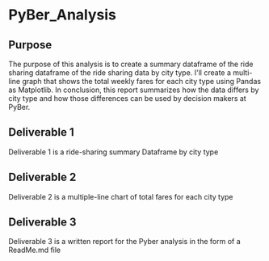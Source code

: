 # PyBer_Analysis

## Purpose
The purpose of this analysis is to create a summary dataframe of the ride sharing dataframe of the ride sharing data by city type. I'll create a multi-line graph that shows the total weekly fares for each city type using Pandas as Matplotlib. In conclusion, this report summarizes how the data differs by city type and how those differences can be used by decision makers at PyBer. 

## Deliverable 1
Deliverable 1 is a ride-sharing summary Dataframe by city type

## Deliverable 2
Deliverable 2 is a multiple-line chart of total fares for each city type

## Deliverable 3
Deliverable 3 is a written report for the Pyber analysis in the form of a ReadMe.md file
